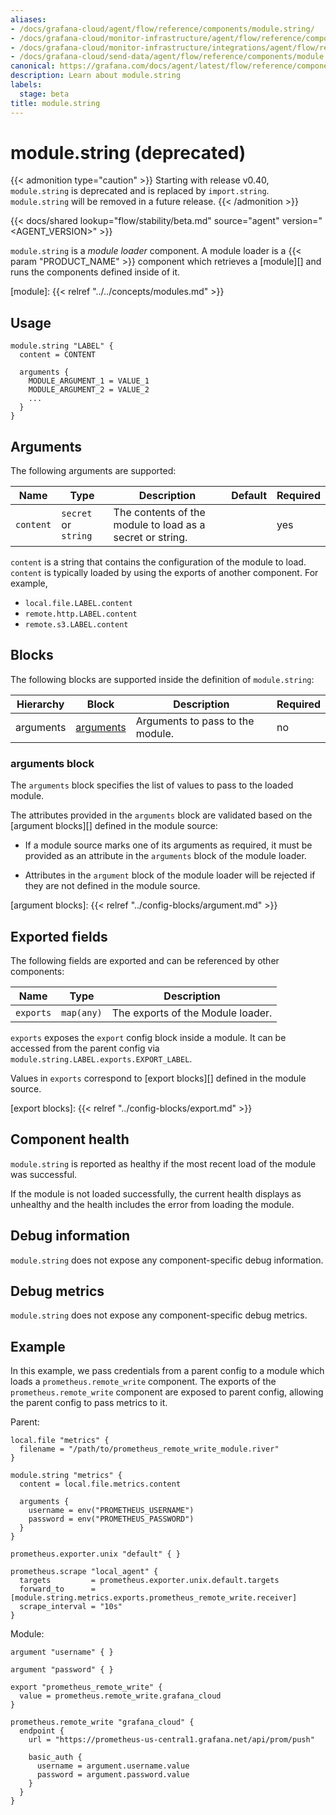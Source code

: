 ```yaml
---
aliases:
- /docs/grafana-cloud/agent/flow/reference/components/module.string/
- /docs/grafana-cloud/monitor-infrastructure/agent/flow/reference/components/module.string/
- /docs/grafana-cloud/monitor-infrastructure/integrations/agent/flow/reference/components/module.string/
- /docs/grafana-cloud/send-data/agent/flow/reference/components/module.string/
canonical: https://grafana.com/docs/agent/latest/flow/reference/components/module.string/
description: Learn about module.string
labels:
  stage: beta
title: module.string
---
```


# module.string (deprecated)

{{< admonition type="caution" >}}
Starting with release v0.40, `module.string` is deprecated and is replaced by `import.string`.
`module.string` will be removed in a future release.
{{< /admonition >}}

{{< docs/shared lookup="flow/stability/beta.md" source="agent" version="<AGENT_VERSION>" >}}

`module.string` is a *module loader* component. A module loader is a {{< param "PRODUCT_NAME" >}}
component which retrieves a [module][] and runs the components defined inside of it.

[module]: {{< relref "../../concepts/modules.md" >}}

## Usage

```river
module.string "LABEL" {
  content = CONTENT

  arguments {
    MODULE_ARGUMENT_1 = VALUE_1
    MODULE_ARGUMENT_2 = VALUE_2
    ...
  }
}
```

## Arguments

The following arguments are supported:

Name | Type | Description | Default | Required
---- | ---- | ----------- | ------- | --------
`content`   | `secret` or `string` | The contents of the module to load as a secret or string. | | yes

`content` is a string that contains the configuration of the module to load.
`content` is typically loaded by using the exports of another component. For example,

- `local.file.LABEL.content`
- `remote.http.LABEL.content`
- `remote.s3.LABEL.content`

## Blocks

The following blocks are supported inside the definition of `module.string`:

Hierarchy        | Block      | Description | Required
---------------- | ---------- | ----------- | --------
arguments | [arguments][] | Arguments to pass to the module. | no

[arguments]: #arguments-block

### arguments block

The `arguments` block specifies the list of values to pass to the loaded
module.

The attributes provided in the `arguments` block are validated based on the
[argument blocks][] defined in the module source:

* If a module source marks one of its arguments as required, it must be
  provided as an attribute in the `arguments` block of the module loader.

* Attributes in the `argument` block of the module loader will be rejected if
  they are not defined in the module source.

[argument blocks]: {{< relref "../config-blocks/argument.md" >}}

## Exported fields

The following fields are exported and can be referenced by other components:

Name | Type | Description
---- | ---- | -----------
`exports` | `map(any)` | The exports of the Module loader.

`exports` exposes the `export` config block inside a module. It can be accessed
from the parent config via `module.string.LABEL.exports.EXPORT_LABEL`.

Values in `exports` correspond to [export blocks][] defined in the module
source.

[export blocks]: {{< relref "../config-blocks/export.md" >}}

## Component health

`module.string` is reported as healthy if the most recent load of the module was
successful.

If the module is not loaded successfully, the current health displays as
unhealthy and the health includes the error from loading the module.

## Debug information

`module.string` does not expose any component-specific debug information.

## Debug metrics

`module.string` does not expose any component-specific debug metrics.

## Example

In this example, we pass credentials from a parent config to a module which loads
a `prometheus.remote_write` component. The exports of the
`prometheus.remote_write` component are exposed to parent config, allowing
the parent config to pass metrics to it.

Parent:

```river
local.file "metrics" {
  filename = "/path/to/prometheus_remote_write_module.river"
}

module.string "metrics" {
  content = local.file.metrics.content

  arguments {
    username = env("PROMETHEUS_USERNAME")
    password = env("PROMETHEUS_PASSWORD")
  }
}

prometheus.exporter.unix "default" { }

prometheus.scrape "local_agent" {
  targets         = prometheus.exporter.unix.default.targets
  forward_to      = [module.string.metrics.exports.prometheus_remote_write.receiver]
  scrape_interval = "10s"
}
```

Module:

```river
argument "username" { }

argument "password" { }

export "prometheus_remote_write" {
  value = prometheus.remote_write.grafana_cloud
}

prometheus.remote_write "grafana_cloud" {
  endpoint {
    url = "https://prometheus-us-central1.grafana.net/api/prom/push"

    basic_auth {
      username = argument.username.value
      password = argument.password.value
    }
  }
}
```
